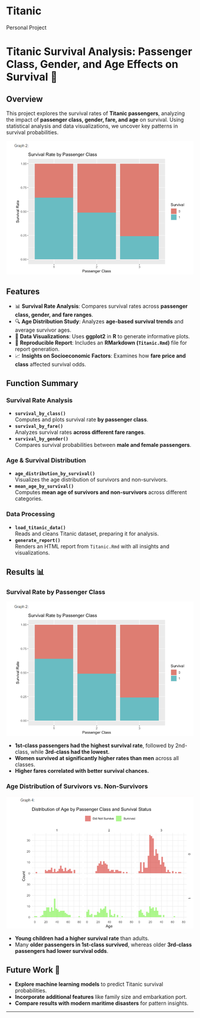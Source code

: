 # Titanic
Personal Project
# Titanic Survival Analysis: Passenger Class, Gender, and Age Effects on Survival 🚢

## Overview

This project explores the survival rates of **Titanic passengers**, analyzing the impact of **passenger class, gender, fare, and age** on survival. Using statistical analysis and data visualizations, we uncover key patterns in survival probabilities.

![Survival Rate by Class](imgs/survival_rate_by_class.png)

## Features

- 📊 **Survival Rate Analysis**: Compares survival rates across **passenger class, gender, and fare ranges**.
- 🔍 **Age Distribution Study**: Analyzes **age-based survival trends** and average survivor ages.
- 🚀 **Data Visualizations**: Uses **ggplot2** in **R** to generate informative plots.
- 📁 **Reproducible Report**: Includes an **RMarkdown (`Titanic.Rmd`)** file for report generation.
- 📈 **Insights on Socioeconomic Factors**: Examines how **fare price and class** affected survival odds.

## Function Summary

### **Survival Rate Analysis**
- **`survival_by_class()`**  
  Computes and plots survival rate **by passenger class**.
- **`survival_by_fare()`**  
  Analyzes survival rates **across different fare ranges**.
- **`survival_by_gender()`**  
  Compares survival probabilities between **male and female passengers**.

### **Age & Survival Distribution**
- **`age_distribution_by_survival()`**  
  Visualizes the age distribution of survivors and non-survivors.
- **`mean_age_by_survival()`**  
  Computes **mean age of survivors and non-survivors** across different categories.

### **Data Processing**
- **`load_titanic_data()`**  
  Reads and cleans Titanic dataset, preparing it for analysis.
- **`generate_report()`**  
  Renders an HTML report from `Titanic.Rmd` with all insights and visualizations.

## Results 📊

### **Survival Rate by Passenger Class**
![Survival Rate by Class](imgs/survival_rate_by_class.png)

- **1st-class passengers had the highest survival rate**, followed by 2nd-class, while **3rd-class had the lowest.**
- **Women survived at significantly higher rates than men** across all classes.
- **Higher fares correlated with better survival chances.**

### **Age Distribution of Survivors vs. Non-Survivors**
![Age Distribution](imgs/age_distribution.png)

- **Young children had a higher survival rate** than adults.
- Many **older passengers in 1st-class survived**, whereas older **3rd-class passengers had lower survival odds**.

## Future Work 🚀

- **Explore machine learning models** to predict Titanic survival probabilities.
- **Incorporate additional features** like family size and embarkation port.
- **Compare results with modern maritime disasters** for pattern insights.

---
